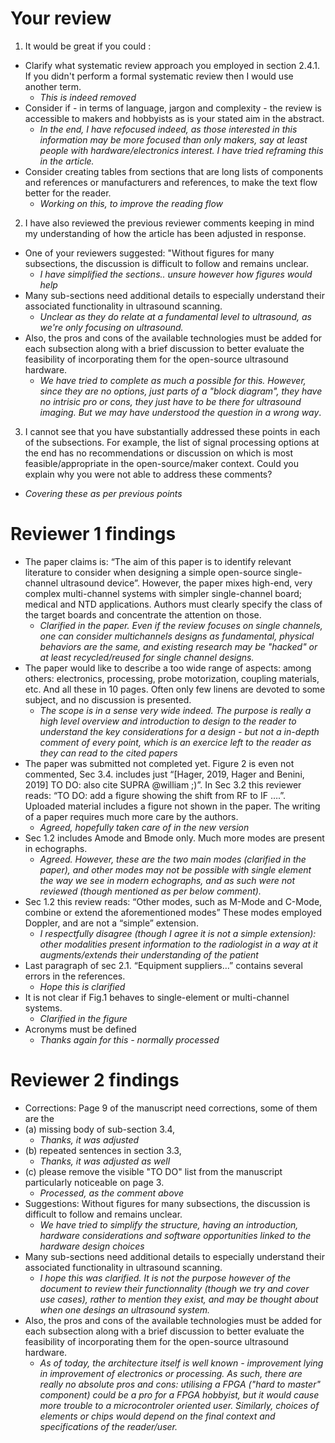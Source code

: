 # Your review

1. It would be great if you could :
* Clarify what systematic review approach you employed in section 2.4.1. If you didn't perform a formal systematic review then I would use another term. 
  * _This is indeed removed_
* Consider if - in terms of language, jargon and complexity - the review is accessible to makers and hobbyists as is your stated aim in the abstract.
  * _In the end, I have refocused indeed, as those interested in this information may be more focused than only makers, say at least people with hardware/electronics interest. I have tried reframing this in the article._
* Consider creating tables from sections that are long lists of components and references or manufacturers and references, to make the text flow better for the reader.
  * _Working on this, to improve the reading flow_


2. I have also reviewed the previous reviewer comments keeping in mind my understanding of how the article has been adjusted in response. 
* One of your reviewers suggested: "Without figures for many subsections, the discussion is difficult to follow and remains unclear.
  * _I have simplified the sections.. unsure however how figures would help_ 
* Many sub-sections need additional details to especially understand their associated functionality in ultrasound scanning.
  * _Unclear as they do relate at a fundamental level to ultrasound, as we're only focusing on ultrasound._ 
* Also, the pros and cons of the available technologies must be added for each subsection along with a brief discussion to better evaluate the feasibility of incorporating them for the open-source ultrasound hardware.
  * _We have tried to complete as much a possible for this. However, since they are no options, just parts of a "block diagram", they have no intrisic pro or cons, they just have to be there for ultrasound imaging. But we may have understood the question in a wrong way_.

3. I cannot see that you have substantially addressed these points in each of the subsections. For example, the list of signal processing options at the end has no recommendations or discussion on which is most feasible/appropriate in the open-source/maker context. Could you explain why you were not able to address these comments?
  * _Covering these as per previous points_



# Reviewer 1 findings

* The paper claims is: “The aim of this paper is to identify relevant literature to consider when designing a simple open-source single-channel ultrasound device”. However, the paper mixes high-end, very complex multi-channel systems with simpler single-channel board; medical and NTD applications. Authors must clearly specify the class of the target boards and concentrate the attention on those.
  * _Clarified in the paper. Even if the review focuses on single channels, one can consider multichannels designs as fundamental, physical behaviors are the same, and existing research may be "hacked" or at least recycled/reused for single channel designs._
* The paper would like to describe a too wide range of aspects: among others: electronics, processing, probe motorization, coupling materials, etc.  And all these in 10 pages. Often only few linens are devoted to some subject, and no discussion is presented.
  * _The scope is in a sense very wide indeed. The purpose is really a high level overview and introduction to design to the reader to understand the key considerations for a design - but not a in-depth comment of every point, which is an exercice left to the reader as they can read to the cited papers_ 
* The paper was submitted not completed yet. Figure 2 is even not commented, Sec 3.4. includes just “[Hager, 2019, Hager and Benini, 2019] TO DO: also cite SUPRA @william ;)”. In Sec 3.2 this reviewer reads: “TO DO: add a figure showing the shift from RF to IF ….”.  Uploaded material includes a figure not shown in the paper. The writing of a paper requires much more care by the  authors.
  * _Agreed, hopefully taken care of in the new version_
* Sec 1.2 includes Amode and Bmode only. Much more modes are present in echographs.
  * _Agreed. However, these are the two main modes (clarified in the paper), and other modes may not be possible with single element the way we see in modern echographs, and as such were not reviewed (though mentioned as per below comment)._
* Sec 1.2 this review reads: “Other modes, such as M-Mode and C-Mode, combine or extend the aforementioned modes” These modes employed Doppler, and are not a “simple” extension.
  * _I respectfully disagree (though I agree it is not a simple extension): other modalities present information to the radiologist in a way at it augments/extends their understanding of the patient_
* Last paragraph of sec 2.1. “Equipment suppliers…” contains several errors in the references.
  * _Hope this is clarified_
* It is not clear if Fig.1 behaves to single-element or multi-channel systems.
  * _Clarified in the figure_
* Acronyms must be defined
  * _Thanks again for this - normally processed_


# Reviewer 2 findings
 
* Corrections: Page 9 of the manuscript need corrections, some of them are the 
* (a) missing body of sub-section 3.4, 
  * _Thanks, it was adjusted_
* (b) repeated sentences in section 3.3, 
  * _Thanks, it was adjusted as well_
* (c) please remove the visible "TO DO" list from the manuscript particularly noticeable on page 3.
  * _Processed, as the comment above_
* Suggestions: Without figures for many subsections, the discussion is difficult to follow and remains unclear. 
  * _We have tried to simplify the structure, having an introduction, hardware considerations and software opportunities linked to the hardware design choices_
* Many sub-sections need additional details to especially understand their associated functionality in ultrasound scanning. 
  * _I hope this was clarified. It is not the purpose however of the document to review their functionnality (though we try and cover use cases), rather to mention they exist, and may be thought about when one desings an ultrasound system._
* Also, the pros and cons of the available technologies must be added for each subsection along with a brief discussion to better evaluate the feasibility of incorporating them for the open-source ultrasound hardware.
  * _As of today, the architecture itself is well known - improvement lying in improvement of electronics or processing. As such, there are really no absolute pros and cons: utilising a FPGA ("hard to master" component) could be a pro for a FPGA hobbyist, but it would cause more trouble to a microcontroler oriented user. Similarly, choices of elements or chips would depend on the final context and specifications of the reader/user._ 



